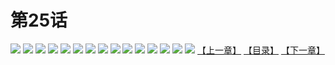 # 第25话
![](https://s2.baozimh.com/scomic/yuekanshaonuyeqijun-chunquan/0/29-7j19/1.jpg)
![](https://s2.baozimh.com/scomic/yuekanshaonuyeqijun-chunquan/0/29-7j19/2.jpg)
![](https://s2.baozimh.com/scomic/yuekanshaonuyeqijun-chunquan/0/29-7j19/3.jpg)
![](https://s2.baozimh.com/scomic/yuekanshaonuyeqijun-chunquan/0/29-7j19/4.jpg)
![](https://s2.baozimh.com/scomic/yuekanshaonuyeqijun-chunquan/0/29-7j19/5.jpg)
![](https://s2.baozimh.com/scomic/yuekanshaonuyeqijun-chunquan/0/29-7j19/6.jpg)
![](https://s2.baozimh.com/scomic/yuekanshaonuyeqijun-chunquan/0/29-7j19/7.jpg)
![](https://s2.baozimh.com/scomic/yuekanshaonuyeqijun-chunquan/0/29-7j19/8.jpg)
![](https://s2.baozimh.com/scomic/yuekanshaonuyeqijun-chunquan/0/29-7j19/9.jpg)
![](https://s2.baozimh.com/scomic/yuekanshaonuyeqijun-chunquan/0/29-7j19/10.jpg)
![](https://s2.baozimh.com/scomic/yuekanshaonuyeqijun-chunquan/0/29-7j19/11.jpg)
![](https://s2.baozimh.com/scomic/yuekanshaonuyeqijun-chunquan/0/29-7j19/12.jpg)
![](https://s2.baozimh.com/scomic/yuekanshaonuyeqijun-chunquan/0/29-7j19/13.jpg)
![](https://s2.baozimh.com/scomic/yuekanshaonuyeqijun-chunquan/0/29-7j19/14.jpg)
![](https://s2.baozimh.com/scomic/yuekanshaonuyeqijun-chunquan/0/29-7j19/15.jpg)
[【上一章】](./24.md)
[【目录】](./README.md)
[【下一章】](./26.md)
